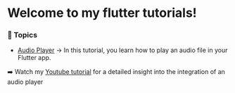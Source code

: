 # Welcome to my flutter tutorials!

### :page_with_curl: Topics
* [Audio Player](https://github.com/FlorianPruemer/flutter_tutorials/tree/master/audio_players) &rarr; In this tutorial, you learn how to play an audio file in your Flutter app.  
  
:arrow_right: Watch my [Youtube tutorial]() for a detailed insight into the integration of an audio player
